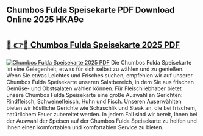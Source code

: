 ## Chumbos Fulda Speisekarte PDF Download Online 2025 HKA9e

# <h2><a href="http://gc7f2ix.nevu.top/?p=Chumbos+Fulda+Speisekarte">🔗 👉🔴 Chumbos Fulda Speisekarte 2025 PDF</a></h2>

[![Chumbos Fulda Speisekarte 2025 PDF](https://i.imgur.com/dBaPXMq.png)](http://gc7f2ix.nevu.top/?p=Chumbos+Fulda+Speisekarte)
Die Chumbos Fulda Speisekarte ist eine Gelegenheit, etwas für sich selbst zu wählen und zu genießen. Wenn Sie etwas Leichtes und Frisches suchen, empfehlen wir auf unserer Chumbos Fulda Speisekarte unseren Salatbereich, in dem Sie aus frischen Gemüse- und Obstsalaten wählen können. Für Fleischliebhaber bietet unsere Chumbos Fulda Speisekarte eine große Auswahl an Gerichten: Rindfleisch, Schweinefleisch, Huhn und Fisch. Unseren Auserwählten bieten wir köstliche Gerichte wie Schaschlik und Steak an, die bei frischem, natürlichem Feuer zubereitet werden. In jedem Fall sind wir bereit, Ihnen bei der Auswahl der Speisen auf der Chumbos Fulda Speisekarte zu helfen und Ihnen einen komfortablen und komfortablen Service zu bieten.
